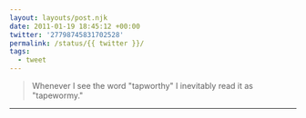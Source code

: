 ```yaml
---
layout: layouts/post.njk
date: 2011-01-19 18:45:12 +00:00
twitter: '27798745831702528'
permalink: /status/{{ twitter }}/
tags: 
  - tweet
---
```


> Whenever I see the word "tapworthy" I inevitably read it as "tapewormy."

---
